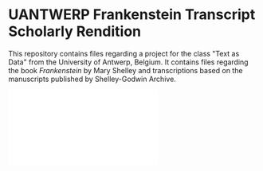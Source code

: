 # UANTWERP Frankenstein Transcript Scholarly Rendition
This repository contains files regarding a project for the class "Text as Data" from the University of Antwerp, Belgium.
It contains files regarding the book *Frankenstein* by Mary Shelley and transcriptions based on the manuscripts published by Shelley-Godwin Archive.

![Access Index of Scholarly Edition *Frankenstein*](/html/index.html)